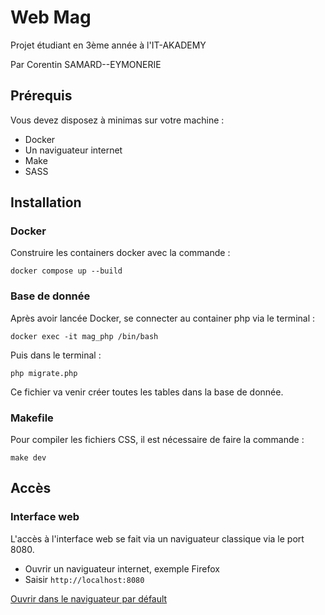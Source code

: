 # Web Mag

Projet étudiant en 3ème année à l'IT-AKADEMY

Par Corentin SAMARD--EYMONERIE

## Prérequis

Vous devez disposez à minimas sur votre machine :
- Docker
- Un naviguateur internet
- Make
- SASS

## Installation

### Docker

Construire les containers docker avec la commande :

```
docker compose up --build
```

### Base de donnée

Après avoir lancée Docker, se connecter au container php via le terminal :

```
docker exec -it mag_php /bin/bash
```

Puis dans le terminal :

```
php migrate.php
```

Ce fichier va venir créer toutes les tables dans la base de donnée.

### Makefile

Pour compiler les fichiers CSS, il est nécessaire de faire la commande :

```
make dev
```

## Accès

### Interface web

L'accès à l'interface web se fait via un naviguateur classique via le port 8080.

- Ouvrir un naviguateur internet, exemple Firefox
- Saisir `http://localhost:8080`

[Ouvrir dans le naviguateur par défault](http://localhost:8080)
